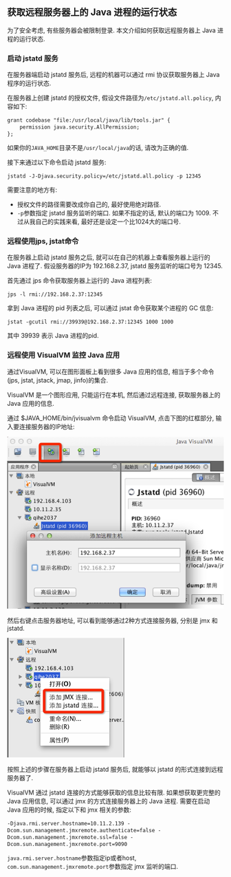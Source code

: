 ## 获取远程服务器上的 Java 进程的运行状态

为了安全考虑, 有些服务器会被限制登录. 本文介绍如何获取远程服务器上 Java 进程的运行状态. 

### 启动 jstatd 服务

在服务器端启动 jstatd 服务后, 远程的机器可以通过 rmi 协议获取服务器上 Java 程序的运行状态.

在服务器上创建 jstatd 的授权文件, 假设文件路径为`/etc/jstatd.all.policy`, 内容如下:

```
grant codebase "file:/usr/local/java/lib/tools.jar" {
    permission java.security.AllPermission;
};
```

如果你的`JAVA_HOME`目录不是`/usr/local/java`的话, 请改为正确的值.

接下来通过以下命令启动 jstatd 服务:

	jstatd -J-Djava.security.policy=/etc/jstatd.all.policy -p 12345
	
需要注意的地方有:

* 授权文件的路径需要改成你自己的, 最好使用绝对路径.
* `-p`参数指定 jstatd 服务监听的端口. 如果不指定的话, 默认的端口为 1009. 不过从我自己的实践来看, 最好还是设定一个比1024大的端口号.

### 远程使用jps, jstat命令

在服务器上启动 jstatd 服务之后, 就可以在自己的机器上查看服务器上运行的 Java 进程了. 假设服务器的IP为 192.168.2.37, jstatd 服务监听的端口号为 12345.

首先通过 jps 命令获取服务器上运行的 Java 进程列表:

	jps -l rmi://192.168.2.37:12345

拿到 Java 进程的 pid 列表之后, 可以通过 jstat 命令获取某个进程的 GC 信息:

	jstat -gcutil rmi://39939@192.168.2.37:12345 1000 1000

其中 39939 表示 Java 进程的pid.

### 远程使用 VisualVM 监控 Java 应用

通过VisualVM, 可以在图形面板上看到很多 Java 应用的信息, 相当于多个命令(jps, jstat, jstack, jmap, jinfo)的集合.

VisualVM 是一个图形应用, 只能运行在本机, 然后通过远程连接, 获取服务器上的 Java 应用的信息.

通过 $JAVA_HOME/bin/jvisualvm 命令启动 VisualVM, 点击下图的红框部分, 输入要连接服务器的IP地址:

![alt text](./visualvm1.png "Title")

然后右键点击服务器地址, 可以看到能够通过2种方式连接服务器, 分别是 jmx 和 jstatd.

![alt text](./visualvm2.png "Title")

按照上述的步骤在服务器上启动 jstatd 服务后, 就能够以 jstatd 的形式连接到远程服务器了.

VisualVM 通过 jstatd 连接的方式能够获取的信息比较有限. 如果想获取更完整的 Java 应用信息, 可以通过 jmx 的方式连接服务器上的 Java 进程. 需要在启动 Java 应用的时候, 指定以下和 jmx 相关的参数:

```
-Djava.rmi.server.hostname=10.11.2.139 -Dcom.sun.management.jmxremote.authenticate=false -Dcom.sun.management.jmxremote.ssl=false -Dcom.sun.management.jmxremote.port=9090
```

`java.rmi.server.hostname`参数指定ip或者host, `com.sun.management.jmxremote.port`参数指定 jmx 监听的端口.

